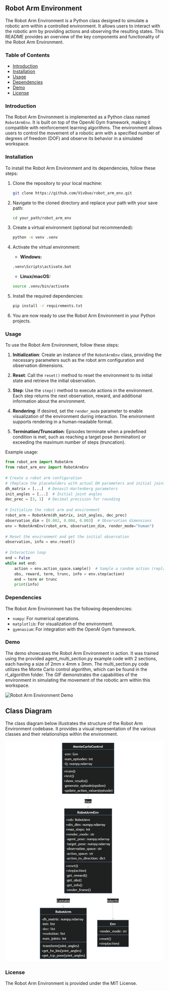 ## Robot Arm Environment

The Robot Arm Environment is a Python class designed to simulate a robotic arm within a controlled environment. It allows users to interact with the robotic arm by providing actions and observing the resulting states. This README provides an overview of the key components and functionality of the Robot Arm Environment.

### Table of Contents
- [Introduction](#introduction)
- [Installation](#installation)
- [Usage](#usage)
- [Dependencies](#dependencies)
- [Demo](#demo)
- [License](#license)

### Introduction

The Robot Arm Environment is implemented as a Python class named `RobotArmEnv`. It is built on top of the OpenAI Gym framework, making it compatible with reinforcement learning algorithms. The environment allows users to control the movement of a robotic arm with a specified number of degrees of freedom (DOF) and observe its behavior in a simulated workspace.

### Installation

To install the Robot Arm Environment and its dependencies, follow these steps:

1. Clone the repository to your local machine:

    ```bash
    git clone https://github.com/VivDue/robot_arm_env.git
    ```

2. Navigate to the cloned directory and replace your path with your save path:

    ```bash
    cd your_path/robot_arm_env
    ```

3. Create a virtual environment (optional but recommended):

    ```bash
    python -m venv .venv
    ```

4. Activate the virtual environment:

    - **Windows:**

    ```bash
    .venv\Scripts\activate.bat
    ```

    - **Linux/macOS:**

    ```bash
    source .venv/bin/activate
    ```

5. Install the required dependencies:

    ```bash
    pip install -r requirements.txt
    ```

6. You are now ready to use the Robot Arm Environment in your Python projects.


### Usage

To use the Robot Arm Environment, follow these steps:

1. **Initialization**: Create an instance of the `RobotArmEnv` class, providing the necessary parameters such as the robot arm configuration and observation dimensions.

2. **Reset**: Call the `reset()` method to reset the environment to its initial state and retrieve the initial observation.

3. **Step**: Use the `step()` method to execute actions in the environment. Each step returns the next observation, reward, and additional information about the environment.

4. **Rendering**: If desired, set the `render_mode` parameter to enable visualization of the environment during interaction. The environment supports rendering in a human-readable format.

5. **Termination/Truncation**: Episodes terminate when a predefined condition is met, such as reaching a target pose (termination) or exceeding the maximum number of steps (truncation).

Example usage:

```python
from robot_arm import RobotArm
from robot_arm_env import RobotArmEnv

# Create a robot arm configuration
# (Replace the placeholders with actual DH parameters and initial joint angles)
dh_matrix = [...]  # Denavit-Hartenberg parameters
init_angles = [...]  # Initial joint angles
dec_prec = [3, 1]  # Decimal precision for rounding

# Initialize the robot arm and environment
robot_arm = RobotArm(dh_matrix, init_angles, dec_prec)
observation_dim = [0.002, 0.004, 0.003]  # Observation dimensions
env = RobotArmEnv(robot_arm, observation_dim, render_mode="human")

# Reset the environment and get the initial observation
observation, info = env.reset()

# Interaction loop
end = False
while not end:
    action = env.action_space.sample()  # Sample a random action (replace with your own policy)
    obs, reward, term, trunc, info = env.step(action)
    end = term or trunc
    print(info)
```

### Dependencies

The Robot Arm Environment has the following dependencies:

- `numpy`: For numerical operations.
- `matplotlib`: For visualization of the environment.
- `gymnasium`: For integration with the OpenAI Gym framework.

### Demo

The demo showcases the Robot Arm Environment in action. It was trained using the provided agent_multi_section.py example code with 2 sections, each having a size of 2mm x 4mm x 3mm. The multi_section.py code utilizes the Monte Carlo control algorithm, which can be found in the rl_algorithm folder. The GIF demonstrates the capabilities of the environment in simulating the movement of the robotic arm within this workspace.

![Robot Arm Environment Demo](assets/robot_arm_env_demo.gif)

## Class Diagram

The class diagram below illustrates the structure of the Robot Arm Environment codebase. It provides a visual representation of the various classes and their relationships within the environment.

![Class Diagram](assets\class_diagramm.drawio.png)


### License

The Robot Arm Environment is provided under the MIT License.